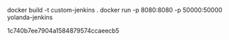 docker build -t custom-jenkins .
docker run -p 8080:8080 -p 50000:50000 yolanda-jenkins

1c740b7ee7904a1584879574ccaeecb5